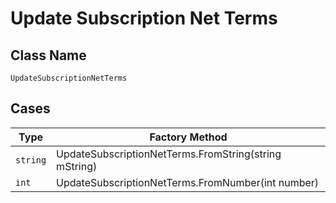 
# Update Subscription Net Terms

## Class Name

`UpdateSubscriptionNetTerms`

## Cases

| Type | Factory Method |
|  --- | --- |
| `string` | UpdateSubscriptionNetTerms.FromString(string mString) |
| `int` | UpdateSubscriptionNetTerms.FromNumber(int number) |

